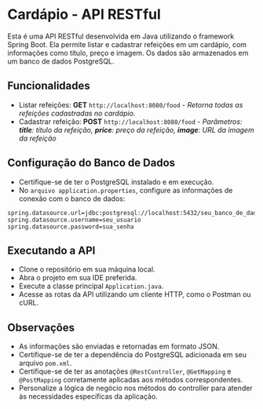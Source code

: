 # **Cardápio** - API RESTful

Esta é uma API RESTful desenvolvida em Java utilizando o framework Spring Boot. Ela permite listar e cadastrar refeições em um cardápio, com informações como título, preço e imagem. Os dados são armazenados em um banco de dados PostgreSQL.

## **Funcionalidades**

* Listar refeições: **GET** `http://localhost:8080/food` - _Retorna todas as refeições cadastradas no cardápio._
* Cadastrar refeição: **POST** `http://localhost:8080/food` - _Parâmetros:  **title**: título da refeição, **price**: preço da refeição, **image**: URL da imagem da refeição_

## **Configuração do Banco de Dados**

* Certifique-se de ter o PostgreSQL instalado e em execução.
* No `arquivo application.properties`, configure as informações de conexão com o banco de dados:
``` 
spring.datasource.url=jdbc:postgresql://localhost:5432/seu_banco_de_dados
spring.datasource.username=seu_usuario
spring.datasource.password=sua_senha
``` 

## **Executando a API**

* Clone o repositório em sua máquina local.
* Abra o projeto em sua IDE preferida.
* Execute a classe principal `Application.java`.
* Acesse as rotas da API utilizando um cliente HTTP, como o Postman ou cURL.

## **Observações**

* As informações são enviadas e retornadas em formato JSON.
* Certifique-se de ter a dependência do PostgreSQL adicionada em seu arquivo `pom.xml`.
* Certifique-se de ter as anotações `@RestController`, `@GetMapping` e `@PostMapping` corretamente aplicadas aos métodos correspondentes.
* Personalize a lógica de negócio nos métodos do controller para atender às necessidades específicas da aplicação.
